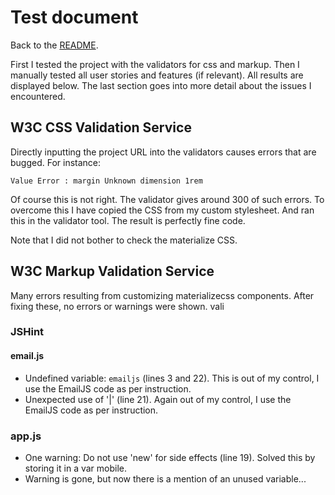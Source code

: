# Test document

Back to the [README](https://github.com/ChiefChingu/ideagogo/blob/master/README.md).

First I tested the project with the validators for css and markup. Then I manually tested all user stories and features (if relevant). All results are displayed below. The last section goes into more detail about the issues I encountered.

## W3C CSS Validation Service
Directly inputting the project URL into the validators causes errors that are bugged. For instance:
```
Value Error : margin Unknown dimension 1rem
```
Of course this is not right. The validator gives around 300 of such errors. To overcome this I have copied the CSS from my custom stylesheet. And ran this in the validator tool. The result is perfectly fine code.

Note that I did not bother to check the materialize CSS.

## W3C Markup Validation Service
Many errors resulting from customizing materializecss components. After fixing these, no errors or warnings were shown.
vali
### JSHint
#### email.js
- Undefined variable: ```emailjs``` (lines 3 and 22). This is out of my control, I use the EmailJS code as per instruction. 
- Unexpected use of '|' (line 21). Again out of my control, I use the EmailJS code as per instruction.

### app.js
- One warning: Do not use 'new' for side effects (line 19). Solved this by storing it in a var mobile.
- Warning is gone, but now there is a mention of an unused variable...

